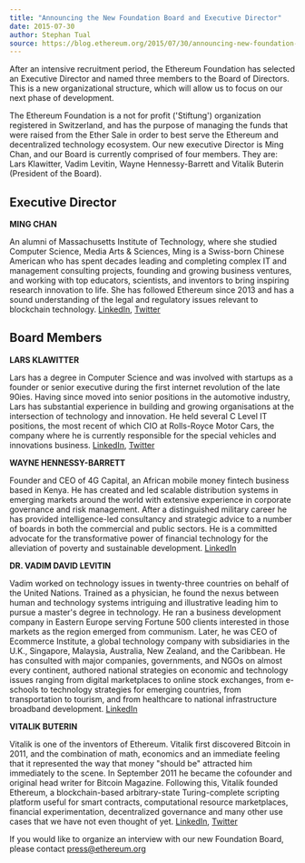```yaml
---
title: "Announcing the New Foundation Board and Executive Director"
date: 2015-07-30
author: Stephan Tual
source: https://blog.ethereum.org/2015/07/30/announcing-new-foundation-board-executive-director
---
```


After an intensive recruitment period, the Ethereum Foundation has selected an Executive Director and named three members to the Board of Directors. This is a new organizational structure, which will allow us to focus on our next phase of development.

The Ethereum Foundation is a not for profit ('Stiftung') organization registered in Switzerland, and has the purpose of managing the funds that were raised from the Ether Sale in order to best serve the Ethereum and decentralized technology ecosystem. Our new executive Director is Ming Chan, and our Board is currently comprised of four members. They are: Lars Klawitter, Vadim Levitin, Wayne Hennessy-Barrett and Vitalik Buterin (President of the Board).

## Executive Director

**MING CHAN**

An alumni of Massachusetts Institute of Technology, where she studied Computer Science, Media Arts & Sciences, Ming is a Swiss-born Chinese American who has spent decades leading and completing complex IT and management consulting projects, founding and growing business ventures, and working with top educators, scientists, and inventors to bring inspiring research innovation to life. She has followed Ethereum since 2013 and has a sound understanding of the legal and regulatory issues relevant to blockchain technology. [LinkedIn](https://www.linkedin.com/profile/view?id=8637167&authType=NAME_SEARCH&authToken=sYBX&locale=en_US&srchid=179133991437916802748&srchindex=1&srchtotal=1&trk=vsrp_people_res_name&trkInfo=VSRPsearchId%3A179133991437916802748%2CVSRPtargetId%3A8637167%2CVSRPcmpt%3Aprimary%2CVSRPnm%3Atrue%2CauthType%3ANAME_SEARCH), [Twitter](https://twitter.com/mingchan88)

## Board Members

**LARS KLAWITTER**

Lars has a degree in Computer Science and was involved with startups as a founder or senior executive during the first internet revolution of the late 90ies. Having since moved into senior positions in the automotive industry, Lars has substantial experience in building and growing organisations at the intersection of technology and innovation. He held several C Level IT positions, the most recent of which CIO at Rolls-Royce Motor Cars, the company where he is currently responsible for the special vehicles and innovations business. [LinkedIn](https://www.linkedin.com/pub/lars-klawitter/6/337/870), [Twitter](https://twitter.com/larsklawitter)

**WAYNE HENNESSY-BARRETT**

Founder and CEO of 4G Capital, an African mobile money fintech business based in Kenya. He has created and led scalable distribution systems in emerging markets around the world with extensive experience in corporate governance and risk management. After a distinguished military career he has provided intelligence-led consultancy and strategic advice to a number of boards in both the commercial and public sectors. He is a committed advocate for the transformative power of financial technology for the alleviation of poverty and sustainable development. [LinkedIn](https://www.linkedin.com/profile/view?id=2444816&authType=OPENLINK&authToken=w0xM&locale=en_US&srchid=179133991437918760277&srchindex=1&srchtotal=1&trk=vsrp_people_res_name&trkInfo=VSRPsearchId%3A179133991437918760277%2CVSRPtargetId%3A2444816%2CVSRPcmpt%3Aprimary%2CVSRPnm%3Atrue%2CauthType%3AOPENLINK)

**DR. VADIM DAVID LEVITIN**

Vadim worked on technology issues in twenty-three countries on behalf of the United Nations. Trained as a physician, he found the nexus between human and technology systems intriguing and illustrative leading him to pursue a master's degree in technology. He ran a business development company in Eastern Europe serving Fortune 500 clients interested in those markets as the region emerged from communism. Later, he was CEO of Ecommerce Institute, a global technology company with subsidiaries in the U.K., Singapore, Malaysia, Australia, New Zealand, and the Caribbean. He has consulted with major companies, governments, and NGOs on almost every continent, authored national strategies on economic and technology issues ranging from digital marketplaces to online stock exchanges, from e-schools to technology strategies for emerging countries, from transportation to tourism, and from healthcare to national infrastructure broadband development. [LinkedIn](https://www.linkedin.com/pub/dr-vadim-levitin/44/b6/b7)

**VITALIK BUTERIN**

Vitalik is one of the inventors of Ethereum. Vitalik first discovered Bitcoin in 2011, and the combination of math, economics and an immediate feeling that it represented the way that money "should be" attracted him immediately to the scene. In September 2011 he became the cofounder and original head writer for Bitcoin Magazine. Following this, Vitalik founded Ethereum, a blockchain-based arbitrary-state Turing-complete scripting platform useful for smart contracts, computational resource marketplaces, financial experimentation, decentralized governance and many other use cases that we have not even thought of yet. [LinkedIn](https://www.linkedin.com/pub/vitalik-buterin/50/a74/267), [Twitter](https://twitter.com/vitalikbuterin)

If you would like to organize an interview with our new Foundation Board, please contact [press@ethereum.org](mailto:press@ethereum.org)
